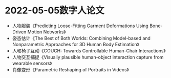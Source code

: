 # 2022-05-05数字人论文

* 人物服装《Predicting Loose-Fitting Garment Deformations Using Bone-Driven Motion Networks》
* 姿态估计《The Best of Both Worlds: Combining Model-based and Nonparametric Approaches for 3D Human Body Estimation》
* 人和椅子互动《COUCH: Towards Controllable Human-Chair Interactions》
* 人物交互捕捉《Visually plausible human-object interaction capture from wearable sensors》
* 肖像变形《Parametric Reshaping of Portraits in Videos》